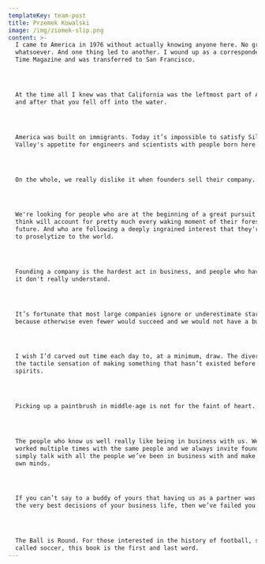 ```yaml
---
templateKey: team-post
title: Przemek Kowalski
image: /img/ziomek-slip.png
content: >-
  I came to America in 1976 without actually knowing anyone here. No grand plan
  whatsoever. And one thing led to another. I wound up as a correspondent for
  Time Magazine and was transferred to San Francisco.




  At the time all I knew was that California was the leftmost part of America,
  and after that you fell off into the water.




  America was built on immigrants. Today it’s impossible to satisfy Silicon
  Valley's appetite for engineers and scientists with people born here.




  On the whole, we really dislike it when founders sell their company.




  We're looking for people who are at the beginning of a great pursuit that they
  think will account for pretty much every waking moment of their foreseeable
  future. And who are following a deeply ingrained interest that they're ready
  to proselytize to the world.




  Founding a company is the hardest act in business, and people who haven't done
  it don't really understand.




  It’s fortunate that most large companies ignore or underestimate startups
  because otherwise even fewer would succeed and we would not have a business.




  I wish I’d carved out time each day to, at a minimum, draw. The diversion and
  the tactile sensation of making something that hasn’t existed before buoys the
  spirits.




  Picking up a paintbrush in middle-age is not for the faint of heart.




  The people who know us well really like being in business with us. We’ve
  worked multiple times with the same people and we always invite founders to
  simply talk with all the people we’ve been in business with and make up their
  own minds.




  If you can’t say to a buddy of yours that having us as a partner was one of
  the very best decisions of your business life, then we’ve failed you.




  The Ball is Round. For those interested in the history of football, sometimes
  called soccer, this book is the first and last word.
---
```


